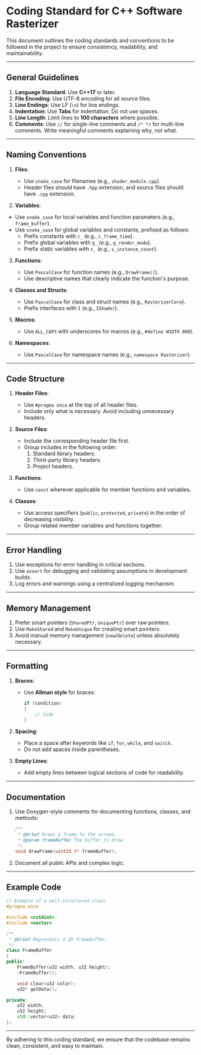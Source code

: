 # Coding Standard for C++ Software Rasterizer

This document outlines the coding standards and conventions to be followed in the project to ensure consistency, readability, and maintainability.

---

## General Guidelines
1. **Language Standard**: Use **C++17** or later.
2. **File Encoding**: Use UTF-8 encoding for all source files.
3. **Line Endings**: Use LF (`\n`) for line endings.
4. **Indentation**: Use **Tabs** for indentation. Do not use spaces.
5. **Line Length**: Limit lines to **100 characters** where possible.
6. **Comments**: Use `//` for single-line comments and `/* */` for multi-line comments. Write meaningful comments explaining why, not what.

---

## Naming Conventions
1. **Files**:
   - Use `snake_case` for filenames (e.g., `shader_module.cpp`).
   - Header files should have `.hpp` extension, and source files should have `.cpp` extension.

2. **Variables**:
- Use `snake_case` for local variables and function parameters (e.g., `frame_buffer`).
- Use `snake_case` for global variables and constants, prefixed as follows:
    - Prefix constants with `c_` (e.g., `c_frame_time`).
    - Prefix global variables with `g_` (e.g., `g_render_mode`).
    - Prefix static variables with `s_` (e.g., `s_instance_count`).

3. **Functions**:
   - Use `PascalCase` for function names (e.g., `DrawFrame()`).
   - Use descriptive names that clearly indicate the function's purpose.

4. **Classes and Structs**:
   - Use `PascalCase` for class and struct names (e.g., `RasterizerCore`).
   - Prefix interfaces with `I` (e.g., `IShader`).

5. **Macros**:
   - Use `ALL_CAPS` with underscores for macros (e.g., `#define WIDTH 800`).

6. **Namespaces**:
   - Use `PascalCase` for namespace names (e.g., `namespace Rasterizer`).

---

## Code Structure
1. **Header Files**:
   - Use `#pragma once` at the top of all header files.
   - Include only what is necessary. Avoid including unnecessary headers.

2. **Source Files**:
   - Include the corresponding header file first.
   - Group includes in the following order:
     1. Standard library headers.
     2. Third-party library headers.
     3. Project headers.

3. **Functions**:
   - Use `const` wherever applicable for member functions and variables.

4. **Classes**:
   - Use access specifiers (`public`, `protected`, `private`) in the order of decreasing visibility.
   - Group related member variables and functions together.

---

## Error Handling
1. Use exceptions for error handling in critical sections.
2. Use `assert` for debugging and validating assumptions in development builds.
3. Log errors and warnings using a centralized logging mechanism.

---

## Memory Management
1. Prefer smart pointers (`SharedPtr`, `UniquePtr`) over raw pointers.
2. Use `MakeShared` and `MakeUnique` for creating smart pointers.
3. Avoid manual memory management (`new`/`delete`) unless absolutely necessary.

---

## Formatting
1. **Braces**:
   - Use **Allman style** for braces:
     ```cpp
     if (condition)
     {
         // Code
     }
     ```
2. **Spacing**:
   - Place a space after keywords like `if`, `for`, `while`, and `switch`.
   - Do not add spaces inside parentheses.

3. **Empty Lines**:
   - Add empty lines between logical sections of code for readability.

---

## Documentation
1. Use Doxygen-style comments for documenting functions, classes, and methods:
   ```cpp
   /**
    * @brief Draws a frame to the screen.
    * @param frameBuffer The buffer to draw.
    */
   void drawFrame(uint32_t* frameBuffer);
   ```

2. Document all public APIs and complex logic.

---

## Example Code
```cpp
// Example of a well-structured class
#pragma once

#include <cstdint>
#include <vector>

/**
 * @brief Represents a 2D framebuffer.
 */
class FrameBuffer
{
public:
    FrameBuffer(u32 width, u32 height);
    ~FrameBuffer();

    void clear(u32 color);
    u32* getData();

private:
    u32 width;
    u32 height;
    std::vector<u32> data;
};
```

---

By adhering to this coding standard, we ensure that the codebase remains clean, consistent, and easy to maintain.
